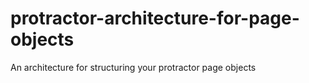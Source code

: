 # protractor-architecture-for-page-objects
An architecture for structuring your protractor page objects 
